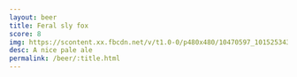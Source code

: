```yaml
---
layout: beer
title: Feral sly fox
score: 8
img: https://scontent.xx.fbcdn.net/v/t1.0-0/p480x480/10470597_10152534300708745_7685915012921086968_n.jpg?oh=81d6aef6358c6c166d8f915b7e48005a&oe=583AB98A
desc: A nice pale ale
permalink: /beer/:title.html
---
```

